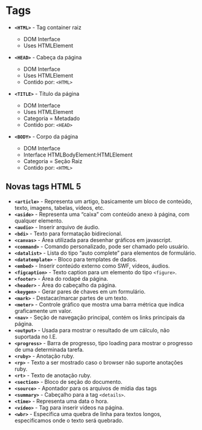 # Tags

- **`<HTML>`** - Tag container raiz
  - DOM Interface
  - Uses HTMLElement  

- **`<HEAD>`** - Cabeça da página
  - DOM Interface
  - Uses HTMLElement
  - Contido por: `<HTML>` 

- **`<TITLE>`** - Título da página
  - DOM Interface
  - Uses HTMLElement
  - Categoria = Metadado
  - Contido por: `<HEAD>`

- **`<BODY>`** - Corpo da página
  - DOM Interface
  - Interface HTMLBodyElement:HTMLElement
  - Categoria = Seção Raiz
  - Contido por: `<HTML>`

## Novas tags HTML 5

- **`<article>`** - Representa um artigo, basicamente um bloco de conteúdo, texto, imagens, tabelas, vídeos, etc.
- **`<aside>`** - Representa uma “caixa” com conteúdo anexo à página, com qualquer elemento.
- **`<audio>`** - Inserir arquivo de áudio.
- **`<bdi>`** - Texto para formatação bidirecional.
- **`<canvas>`** - Área utilizada para desenhar gráficos em javascript.
- **`<command>`** - Comando personalizado, pode ser chamado pelo usuário.
- **`<datalist>`** - Lista do tipo “auto complete” para elementos de formulário.
- **`<datatemplate>`** - Bloco para templates de dados.
- **`<embed>`** - Inserir conteúdo externo como SWF, vídeos, áudios.
- **`<figcaption>`** - Texto caption para um elemento do tipo `<figure>`.
- **`<footer>`** - Área do rodapé da página.
- **`<header>`** - Área do cabeçalho da página.
- **`<keygen>`** - Gerar pares de chaves em um formulário.
- **`<mark>`** - Destacar/marcar partes de um texto.
- **`<meter>`** - Controle gráfico que mostra uma barra métrica que indica graficamente um valor.
- **`<nav>`** - Seção de navegação principal, contém os links principais da página.
- **`<output>`** - Usada para mostrar o resultado de um cálculo, não suportada no I.E.
- **`<progress>`** - Barra de progresso, tipo loading para mostrar o progresso de uma determinada tarefa.
- **`<ruby>`** - Anotação ruby.
- **`<rp>`** - Texto a ser mostrado caso o browser não suporte anotações ruby.
- **`<rt>`** - Texto de anotação ruby.
- **`<section>`** - Bloco de seção do documento.
- **`<source>`** - Apontador para os arquivos de mídia das tags <audio> e <video>.
- **`<summary>`** - Cabeçalho para a tag `<details>`.
- **`<time>`** - Representa uma data o hora.
- **`<vídeo>`** - Tag para inserir vídeos na página.
- **`<wbr>`** - Especifica uma quebra de linha para textos longos, especificamos onde o texto será quebrado.
